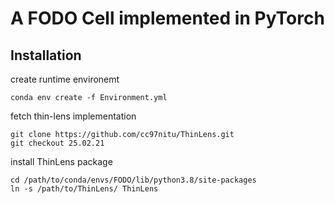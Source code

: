 # A FODO Cell implemented in PyTorch

## Installation

create runtime environemt
```
conda env create -f Environment.yml
```

fetch thin-lens implementation
```
git clone https://github.com/cc97nitu/ThinLens.git
git checkout 25.02.21
```

install ThinLens package
```
cd /path/to/conda/envs/FODO/lib/python3.8/site-packages
ln -s /path/to/ThinLens/ ThinLens
```

